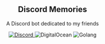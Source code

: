 <div align="center">
    <h2>Discord Memories</h2>
    <p> A Discord bot dedicated to my friends</p>
    <a href="https://discord.com/oauth2/authorize?client_id=1259293014854074451&permissions=0&integration_type=0&scope=bot">
        <img src="https://img.shields.io/badge/Discord-%235865F2.svg?style=for-the-badge&logo=discord&logoColor=white" alt="Discord">
    </a>
    <img src="https://img.shields.io/badge/DigitalOcean-%230167ff.svg?style=for-the-badge&logo=digitalOcean&logoColor=white" alt="DigitalOcean">
    <img src="https://img.shields.io/badge/go-%2300ADD8.svg?style=for-the-badge&logo=go&logoColor=white" alt="Golang">
</div>
